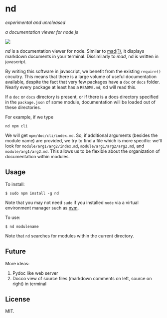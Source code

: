 # nd

_experimental and unreleased_

_a documentation viewer for node.js_

<img src="https://github.com/russfrank/nd/raw/master/shot.png" />

*nd* is a documentation viewer for node.  Similar to 
[mad(1)](http://tjholowaychuk.com/post/21100445420/going-mad-1),
it displays markdown documents in your terminal.  Dissimilarly to *mad*, nd
is written in javascript.  

By writing this software in javascript, we benefit
from the existing `require()` circuitry.  This means that there is a large
volume of useful documentation available, despite the fact that very few packages
have a `doc` or `docs` folder.  Nearly every package at least has a
`README.md`; *nd* will read this.

If a `doc` or `docs` directory is present, or if there is a docs directory
specified in the `package.json` of some module, documentation will be loaded
out of these directories.  

For example, if we type

`nd npm cli`

We will get `npm/doc/cli/index.md`. So, if additional arguments (besides the
module name) are provided, we try to find a file which is more specific:
we'll look for `module/arg1/arg2/index.md`, `module/arg1/arg2/arg2.md`, and
`module/arg1/arg2.md`.  This allows us to be flexible about the organization
of documentation within modules.

## Usage

To install:

```
$ sudo npm install -g nd
```

Note that you may not need `sudo` if you installed `node` via a virtual
environment manager such as [nvm](https://github.com/creationix/nvm).

To use:

```
$ nd modulename
```

Note that `nd` searches for modules within the current directory.

## Future

More ideas:

1. Pydoc like web server
2. Docco view of source files (markdown comments on left, source on right) in terminal

## License

MIT.
